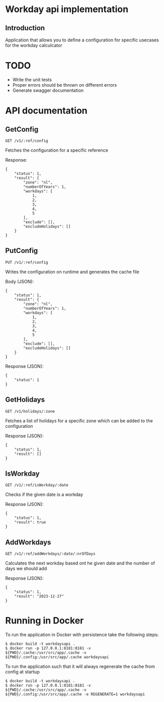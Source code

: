 # Workday api implementation

## Introduction
Application that allows you to define a configuration for specific usecases for the workday calculcator

# TODO
 - Write the unit tests
 - Proper errors should be thrown on different errors
 - Generate swagger documentation

# API documentation
## GetConfig
```GET /v1/:ref/config```

Fetches the configuration for a specific reference

Response:
```
{
    "status": 1,
    "result": {
        "zone": "nl",
        "numberOfYears": 1,
        "workdays": [
            1,
            2,
            3,
            4,
            5
        ],
        "exclude": [],
        "excludeHolidays": []
    }
}
```

## PutConfig
```PUT /v1/:ref/config```

Writes the configuration on runtime and generates the cache file

Body (JSON):
```
{
    "status": 1,
    "result": {
        "zone": "nl",
        "numberOfYears": 1,
        "workdays": [
            1,
            2,
            3,
            4,
            5
        ],
        "exclude": [],
        "excludeHolidays": []
    }
}
```

Response (JSON):
```
{
    "status": 1
}
```

## GetHolidays
```GET /v1/holidays/:zone```

Fetches a list of holidays for a specific zone which can be added to the configuration

Response (JSON):
```
{
    "status": 1,
    "result": []
}
```

## IsWorkday
```GET /v1/:ref/isWorkday/:date```

Checks if the given date is a workday

Response (JSON):
```
{
    "status": 1,
    "result": true
}
```

## AddWorkdays
```GET /v1/:ref/addWorkdays/:date/:nrOfDays```

Calculates the next workday based ont he given date and the number of days we should add

Response (JSON):
```
{
    "status": 1,
    "result": "2023-12-27"
}
```

# Running in Docker
To run the application in Docker with persistence take the following steps:
```
$ docker build -t workdaysapi .
$ docker run -p 127.0.0.1:8181:8181 -v ${PWD}/.cache:/usr/src/app/.cache -v ${PWD}/.config:/usr/src/app/.cache workdaysapi 
```

To run the application such that it will always regenerate the cache from config at startup
```
$ docker build -t workdaysapi .
$ docker run -p 127.0.0.1:8181:8181 -v ${PWD}/.cache:/usr/src/app/.cache -v ${PWD}/.config:/usr/src/app/.cache -e REGENERATE=1 workdaysapi 
```